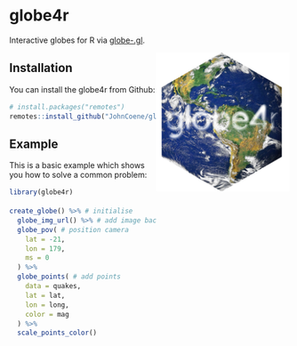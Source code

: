 
<!-- README.md is generated from README.Rmd. Please edit that file -->
<!-- badges: start -->
<!-- badges: end -->
globe4r
=======

Interactive globes for R via [globe-.gl](https://github.com/vasturiano/globe.gl).

<img src="./man/figures/logo.png" height="250" align="right" />

Installation
------------

You can install the globe4r from Github:

``` r
# install.packages("remotes")
remotes::install_github("JohnCoene/globe4r")
```

Example
-------

This is a basic example which shows you how to solve a common problem:

``` r
library(globe4r)

create_globe() %>% # initialise
  globe_img_url() %>% # add image background
  globe_pov( # position camera
    lat = -21, 
    lon = 179,
    ms = 0
  ) %>% 
  globe_points( # add points
    data = quakes,
    lat = lat,
    lon = long,
    color = mag
  ) %>% 
  scale_points_color()
```
